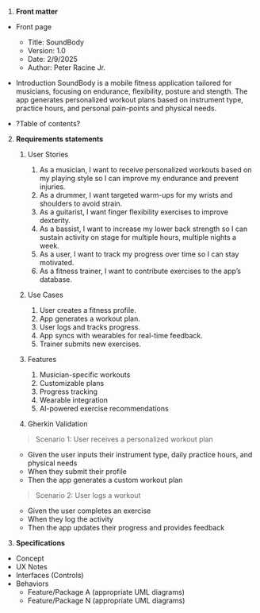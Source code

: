 1. **Front matter**
  - Front page
    - Title: SoundBody
    - Version: 1.0
    - Date: 2/9/2025
    - Author: Peter Racine Jr. 
  - Introduction
  SoundBody is a mobile fitness application tailored for musicians, focusing on endurance, flexibility, posture and stength. The app generates personalized workout plans based on instrument type, practice hours, and personal pain-points and physical needs.
  
  - ?Table of contents?
2. **Requirements statements**
    1. User Stories
        1. As a musician, I want to receive personalized workouts based on my playing style so I can improve my endurance and prevent injuries.
        2. As a drummer, I want targeted warm-ups for my wrists and shoulders to avoid strain.
        3. As a guitarist, I want finger flexibility exercises to improve dexterity.
        4. As a bassist, I want to increase my lower back strength so I can sustain activity on stage for multiple hours, multiple nights a week.
        5. As a user, I want to track my progress over time so I can stay motivated.
        6. As a fitness trainer, I want to contribute exercises to the app’s database.

    2. Use Cases 
        1. User creates a fitness profile.
        2. App generates a workout plan.
        3. User logs and tracks progress.
        4. App syncs with wearables for real-time feedback.
        5. Trainer submits new exercises.

    3. Features
        1. Musician-specific workouts
        2. Customizable plans
        3. Progress tracking
        4. Wearable integration
        5. AI-powered exercise recommendations

    4. Gherkin Validation
    > Scenario 1: User receives a personalized workout plan  
      - Given the user inputs their instrument type, daily practice hours, and physical needs  
      - When they submit their profile  
      - Then the app generates a custom workout plan  
    > Scenario 2: User logs a workout  
      - Given the user completes an exercise  
      - When they log the activity  
      - Then the app updates their progress and provides feedback  


3. **Specifications**
  - Concept
  - UX Notes
  - Interfaces (Controls)
  - Behaviors
    - Feature/Package A (appropriate UML diagrams)
    - Feature/Package N (appropriate UML diagrams)

